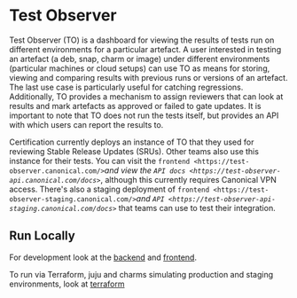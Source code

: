# Test Observer

Test Observer (TO) is a dashboard for viewing the results of tests run on different environments for a particular artefact. A user interested in testing an artefact (a deb, snap, charm or image) under different environments (particular machines or cloud setups) can use TO as means for storing, viewing and comparing results with previous runs or versions of an artefact. The last use case is particularly useful for catching regressions. Additionally, TO provides a mechanism to assign reviewers that can look at results and mark artefacts as approved or failed to gate updates. It is important to note that TO does not run the tests itself, but provides an API with which users can report the results to.

Certification currently deploys an instance of TO that they used for reviewing Stable Release Updates (SRUs). Other teams also use this instance for their tests. You can visit the `frontend <https://test-observer.canonical.com/>`_and view the `API docs <https://test-observer-api.canonical.com/docs>`_, although this currently requires Canonical VPN access. There's also a staging deployment of `frontend <https://test-observer-staging.canonical.com/>`_and `API <https://test-observer-api-staging.canonical.com/docs>`_ that teams can use to test their integration.

## Run Locally

For development look at the [backend](/backend/README.md) and [frontend](/frontend/README.md).

To run via Terraform, juju and charms simulating production and staging environments, look at [terraform](README.md)
